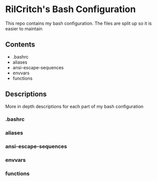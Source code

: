 # RilCritch's Bash Configuration
This repo contains my bash configuration. The files are split up so it is easier to maintain

## Contents
- .bashrc
- aliases
- ansi-escape-sequences
- envvars
- functions
## Descriptions
More in depth descriptions for each part of my bash configuration
### .bashrc
### aliases
### ansi-escape-sequences
### envvars
### functions

<!--- vim options
vim:fileencoding=utf-8:shiftwidth=4:tabstop=4
--->

